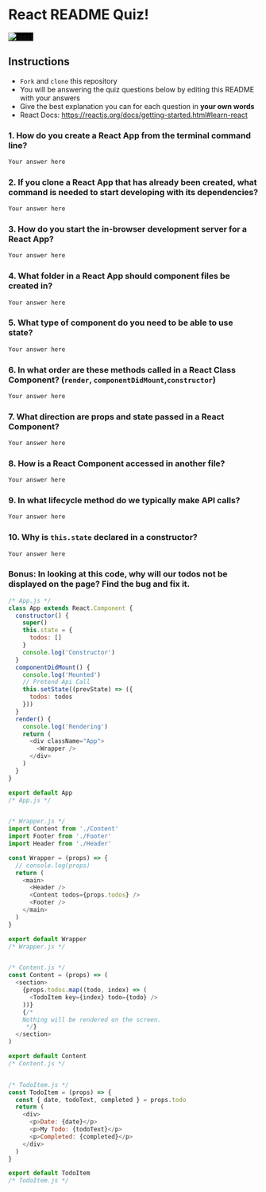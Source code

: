 # React README Quiz!
<div>
  <img alt="react" style="background-color: black" src="https://betabeers.com/static/uploads/blog/20170420_React_logo_wordmark.png" />
</div>

## Instructions
- `Fork` and `clone` this repository
- You will be answering the quiz questions below by editing this README with your answers
- Give the best explanation you can for each question in **your own words**
- React Docs: https://reactjs.org/docs/getting-started.html#learn-react

### 1. How do you create a React App from the terminal command line?
```sh
Your answer here
```

### 2. If you clone a React App that has already been created, what command is needed to start developing with its dependencies?
```sh
Your answer here
```

### 3. How do you start the in-browser development server for a React App?
```sh
Your answer here
```

### 4. What folder in a React App should component files be created in?
```sh
Your answer here
```

### 5. What type of component do you need to be able to use state?
```sh
Your answer here
```
### 6. In what order are these methods called in a React Class Component? (`render`, `componentDidMount`,`constructor`)
```sh
Your answer here
```

### 7. What direction are props and state passed in a React Component?
```sh
Your answer here
```

### 8. How is a React Component accessed in another file?
```sh
Your answer here
```

### 9. In what lifecycle method do we typically make API calls?
```sh
Your answer here
```

### 10. Why is `this.state` declared in a constructor?
```sh
Your answer here
```

### Bonus: In looking at this code, why will our todos not be displayed on the page? Find the bug and fix it.
```js
/* App.js */
class App extends React.Component {
  constructor() {
    super()
    this.state = {
      todos: []
    }
    console.log('Constructor')
  }
  componentDidMount() {
    console.log('Mounted')
    // Pretend Api Call
    this.setState((prevState) => ({
      todos: todos
    }))
  }
  render() {
    console.log('Rendering')
    return (
      <div className="App">
        <Wrapper />
      </div>
    )
  }
}

export default App
/* App.js */


/* Wrapper.js */
import Content from './Content'
import Footer from './Footer'
import Header from './Header'

const Wrapper = (props) => {
  // console.log(props)
  return (
    <main>
      <Header />
      <Content todos={props.todos} />
      <Footer />
    </main>
  )
}

export default Wrapper
/* Wrapper.js */


/* Content.js */
const Content = (props) => (
  <section>
    {props.todos.map((todo, index) => (
      <TodoItem key={index} todo={todo} />
    ))}
    {/* 
    Nothing will be rendered on the screen.
     */}
  </section>
)

export default Content
/* Content.js */


/* TodoItem.js */
const TodoItem = (props) => {
  const { date, todoText, completed } = props.todo
  return (
    <div>
      <p>Date: {date}</p>
      <p>My Todo: {todoText}</p>
      <p>Completed: {completed}</p>
    </div>
  )
}

export default TodoItem
/* TodoItem.js */

```

